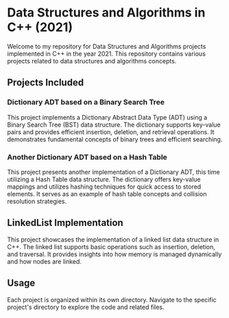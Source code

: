 # Data Structures and Algorithms in C++ (2021)

Welcome to my repository for Data Structures and Algorithms projects implemented in C++ in the year 2021. This repository contains various projects related to data structures and algorithms concepts.

## Projects Included

### Dictionary ADT based on a Binary Search Tree

This project implements a Dictionary Abstract Data Type (ADT) using a Binary Search Tree (BST) data structure. The dictionary supports key-value pairs and provides efficient insertion, deletion, and retrieval operations. It demonstrates fundamental concepts of binary trees and efficient searching.

### Another Dictionary ADT based on a Hash Table

This project presents another implementation of a Dictionary ADT, this time utilizing a Hash Table data structure. The dictionary offers key-value mappings and utilizes hashing techniques for quick access to stored elements. It serves as an example of hash table concepts and collision resolution strategies.

## LinkedList Implementation

This project showcases the implementation of a linked list data structure in C++. The linked list supports basic operations such as insertion, deletion, and traversal. It provides insights into how memory is managed dynamically and how nodes are linked.

## Usage

Each project is organized within its own directory. Navigate to the specific project's directory to explore the code and related files.
